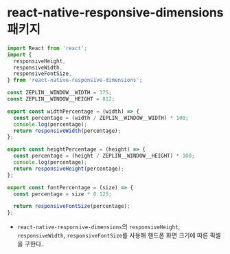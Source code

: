 # react-native-responsive-dimensions 패키지

```jsx
import React from 'react';
import {
  responsiveHeight,
  responsiveWidth,
  responsiveFontSize,
} from 'react-native-responsive-dimensions';

const ZEPLIN__WINDOW__WIDTH = 375;
const ZEPLIN__WINDOW__HEIGHT = 812;

export const widthPercentage = (width) => {
  const percentage = (width / ZEPLIN__WINDOW__WIDTH) * 100;
  console.log(percentage);
  return responsiveWidth(percentage);
};

export const heightPercentage = (height) => {
  const percentage = (height / ZEPLIN__WINDOW__HEIGHT) * 100;
  console.log(percentage);
  return responsiveHeight(percentage);
};

export const fontPercentage = (size) => {
  const percentage = size * 0.125;

  return responsiveFontSize(percentage);
};
```
- `react-native-responsive-dimensions`의 `responsiveHeight`, `responsiveWidth`, `responsiveFontSize`를 사용해 핸드폰 화면 크기에 따른 픽셀을 구한다.

